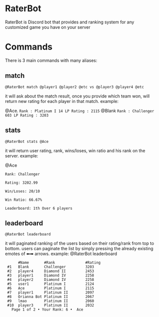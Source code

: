 # RaterBot

RaterBot is Discord bot that provides and ranking system for any customized game you have on your server  

# Commands

 There is 3 main commands with many aliases:

##  match

    @RaterBot match @player1 @player2 @etc vs @player3 @player4 @etc
it will ask about the match result, once you provide which team won, will return new rating for each player in that match.
example: 

@Ace. 
`Rank : Platinum I 14 LP
 Rating : 2115`
 @Blank 
`Rank : Challenger 603 LP
 Rating : 3203`
 
##  stats

    @RaterBot stats @Ace
it will return user rating, rank, wins/loses, win ratio and his rank on the server.
example: 

 @Ace 

`Rank: Challenger`
 
`Rating: 3202.99`

 `Win/Loses: 20/10` 

 `Win Ratio: 66.67%` 

`Leaderboard: 1th Over 6 players`

##  leaderboard

    @RaterBot leaderboard
it will paginated ranking of the users based on their rating/rank from top to bottom.
users can paginate the list by simply pressing the already existing emotes of ⬅➡ arrows.
example:
 @RaterBot leaderboard

          #Name       #Rank              #Rating  
     #1   Blank       Challenger         3203   
     #2   player4     Diamond II         2453   
     #3   player1     Diamond IV         2258   
     #4   player2     Diamond IV         2258   
     #5   user1       Platinum I         2124   
     #6   Ace         Platinum I         2115   
     #7   player1     Platinum II        2097   
     #8   Orianna Bot Platinum II        2067   
     #9   lmao        Platinum II        2060   
     #10  player3     Platinum II        2032   
       Page 1 of 2 • Your Rank: 6 •  Ace      
